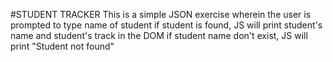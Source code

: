 #STUDENT TRACKER
This is a simple JSON exercise wherein the user is prompted to type name of student
if student is found, JS will print student's name and student's track in the DOM
if student name don't exist, JS will print "Student not found"
